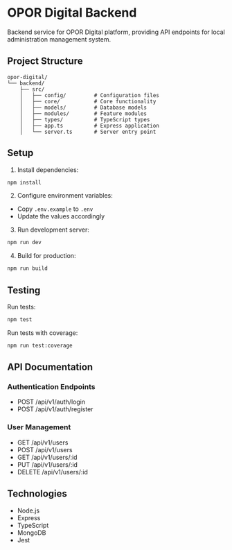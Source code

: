 # OPOR Digital Backend

Backend service for OPOR Digital platform, providing API endpoints for local administration management system.

## Project Structure

```
opor-digital/
└── backend/
    ├── src/
    │   ├── config/         # Configuration files
    │   ├── core/           # Core functionality
    │   ├── models/         # Database models
    │   ├── modules/        # Feature modules
    │   ├── types/          # TypeScript types
    │   ├── app.ts          # Express application
    │   └── server.ts       # Server entry point
```

## Setup

1. Install dependencies:
```bash
npm install
```

2. Configure environment variables:
- Copy `.env.example` to `.env`
- Update the values accordingly

3. Run development server:
```bash
npm run dev
```

4. Build for production:
```bash
npm run build
```

## Testing

Run tests:
```bash
npm test
```

Run tests with coverage:
```bash
npm run test:coverage
```

## API Documentation

### Authentication Endpoints
- POST /api/v1/auth/login
- POST /api/v1/auth/register

### User Management
- GET /api/v1/users
- POST /api/v1/users
- GET /api/v1/users/:id
- PUT /api/v1/users/:id
- DELETE /api/v1/users/:id

## Technologies
- Node.js
- Express
- TypeScript
- MongoDB
- Jest